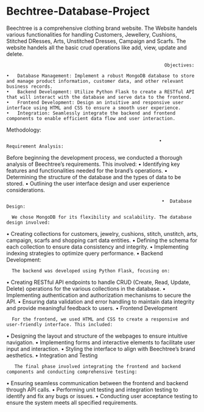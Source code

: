 # Bechtree-Database-Project
 Beechtree is a comprehensive clothing brand website. The Website handels various functionalities for handling Customers, Jewellery, Cushions, Stitched DResses, Arts, Unstitched Dresses, Campaign and Scarfs. The website handels all the basic crud operations like add, view, update and delete.

                                                              Objectives:
 
    •	Database Management: Implement a robust MongoDB database to store and manage product information, customer data, and other relevant business records.
    •	Backend Development: Utilize Python Flask to create a RESTful API that will interact with the database and serve data to the frontend.
    •	Frontend Development: Design an intuitive and responsive user interface using HTML and CSS to ensure a smooth user experience.
    •	Integration: Seamlessly integrate the backend and frontend components to enable efficient data flow and user interaction.

Methodology:

                                                            •	Requirement Analysis:
     
Before beginning the development process, we conducted a thorough analysis of Beechtree’s requirements. This involved:
•	Identifying key features and functionalities needed for the brand’s operations.
•	Determining the structure of the database and the types of data to be stored.
•	Outlining the user interface design and user experience considerations.

                                                             •	Database Design:

      We chose MongoDB for its flexibility and scalability. The database design involved:
•	Creating collections for customers, jewelry, cushions, stitch, unstitch, arts, campaign, scarfs and shopping cart data entities.
•	Defining the schema for each collection to ensure data consistency and integrity.
•	Implementing indexing strategies to optimize query performance.
•	Backend Development:

      The backend was developed using Python Flask, focusing on:
•	Creating RESTful API endpoints to handle CRUD (Create, Read, Update, Delete) operations for the various collections in the database.
•	Implementing authentication and authorization mechanisms to secure the API.
•	Ensuring data validation and error handling to maintain data integrity and provide meaningful feedback to users.
•	Frontend Development

      For the frontend, we used HTML and CSS to create a responsive and user-friendly interface. This included:
•	Designing the layout and structure of the webpages to ensure intuitive navigation.
•	Implementing forms and interactive elements to facilitate user input and interaction.
•	Styling the interface to align with Beechtree’s brand aesthetics.
•	Integration and Testing

       The final phase involved integrating the frontend and backend components and conducting comprehensive testing:
•	Ensuring seamless communication between the frontend and backend through API calls.
•	Performing unit testing and integration testing to identify and fix any bugs or issues.
•	Conducting user acceptance testing to ensure the system meets all specified requirements.


 


